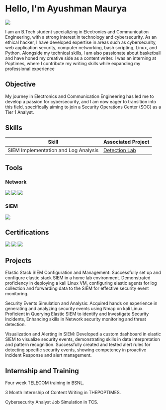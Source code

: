 # Hello, I'm Ayushman Maurya
<a href="https://www.linkedin.com/in/ayushman-maurya-15642422b"><img src="https://img.shields.io/badge/-LinkedIn-0072b1?&style=for-the-badge&logo=linkedin&logoColor=white" /></a>

I am an B.Tech student specializing in Electronics and Communication Engineering, with a strong interest in technology and cybersecurity. As an ethical hacker, I have developed expertise in areas such as cybersecurity, web application security, computer networking, bash scripting, Linux, and Python. Alongside my technical skills, I am also passionate about basketball and have honed my creative side as a content writer. I was an interning at Poptimes, where I contribute my writing skills while expanding my professional experience

## Objective

My journey in Electronics and Communication Engineering has led me to develop a passion for cybersecurity, and I am now eager to transition into this field, specifically aiming to join a Security Operations Center (SOC) as a Tier 1 Analyst.

## Skills

| Skill                                         | Associated Project         |
|-----------------------------------------------|----------------------------|
| SIEM Implementation and Log Analysis          | <a href="https://youtu.be/zMo_kavzMBo">Detection Lab</a>|


## Tools

### Network
<div>
    <img src="https://img.shields.io/badge/-Wireshark-1679A7?&style=for-the-badge&logo=Wireshark&logoColor=white" />
    <img src="https://img.shields.io/badge/-Burpsuite-EF3B2D?&style=for-the-badge&logo=Burpsuite&logoColor=white" />
    <img src="https://img.shields.io/badge/-NMAP-777BB4?&style=for-the-badge&logo=NMAP&logoColor=white" />
</div>


### SIEM
<div>
    <img src="https://img.shields.io/badge/-Elastic-005571?&style=for-the-badge&logo=Elastic&logoColor=white" />
</div>

## Certifications

<div>

<img src="https://img.shields.io/badge/-Linux & Bash-007ACC?&style=for-the-badge&logo=Udemy&logoColor=white" />
<img src="https://img.shields.io/badge/-Web Application Security -4D4D4D?&style=for-the-badge&logo=Udemy&logoColor=white" />
<img src="https://img.shields.io/badge/-Burpsuite-007ACC?&style=for-the-badge&logo=Udemy&logoColor=white" />


</div>


## Projects

Elastic Stack SIEM Configuration and Management:
Successfully set up and configure elastic stack SIEM in a home lab environment. Demonstrated proficiency in deploying a kali Linux VM, configuring elastic agents for log collection and forwarding data to the SIEM for effective security event monitoring.

Security Events Simulation and Analysis:
Acquired hands on experience in generating and analyzing security events using Nmap on kali Linux. Proficient in Querying Elastic SIEM to identify and Investigate Security Incidents, Enhancing skills in Network security monitoring and threat detection.

Visualization and Alerting in SIEM:
Developed a custom dashboard in elastic SIEM to visualize security events, demonstrating skills in data interpretation and pattern recognition. Successfully created and tested alert rules for detecting specific security events, showing competency in proactive incident Response and alert management.

## Internship and Training

Four week TELECOM training in BSNL.

3 Month Internship of Content Writing in THEPOPTIMES.

Cybersecurity Analyst Job Simulation in TCS.
